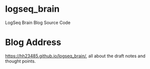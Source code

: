 # logseq_brain
LogSeq Brain Blog Source Code

# Blog Address

https://hh23485.github.io/logseq_brain/, all about the draft notes and thought points.
